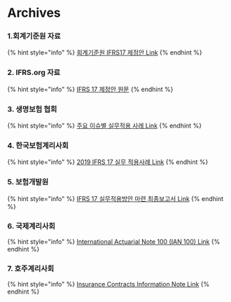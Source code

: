 # Archives

### 1.회계기준원 자료

{% hint style="info" %}
[회계기준원 IFRS17 제정안 Link](http://www.kasb.or.kr/fe/bbs/NR\_view.do?bbsCd=1061\&bbsSeq=36667\&currentPage=1\&rowPerPage=10\&ctgCd=11\&sortCds=\&startDt=\&endDt=\&searchKey=1000\&searchVal=)
{% endhint %}



### 2. IFRS.org 자료

{% hint style="info" %}
[IFRS 17 제정안 원문](http://www.kasb.or.kr/upload/IFRS/2020/IFRS2020-3\_WEBSITE\_122.pdf)&#x20;
{% endhint %}



### 3. 생명보험 협회

{% hint style="info" %}
[주요 이슈별 실무적용 사례 Link](https://www.klia.or.kr/board/8/view.do?boardNo=121728\&boardMngNo=8\&seq=1\&se=)
{% endhint %}



### 4. 한국보험계리사회

{% hint style="info" %}
[2019 IFRS 17 실무 적용사례 Link](https://www.actuary.or.kr/ifrs/edu\_view.asp?idx=22\&listnum=15\&search=\&searchtext=\&page=8\&gubun1=)
{% endhint %}



### 5. 보험개발원&#x20;

{% hint style="info" %}
[IFRS 17 실무적용방안 마련 최종보고서 Link](https://www.kidi.or.kr/user/nd61128.do?View\&dmlType=\&total\_searchkey=\&page=1\&pageSC=\&pageSO=\&dmlType=\&boardNo=00065918\&menuCode=krsite\&pageST=SUBJECT\&pageSV=\&button=&\_\_encrypted=RLto2xBXJBgUva1wugLPhkjqlJSKnmb4hDECxCPUQ0/FvKDSofGXKBGEblE4SRH6mXuGPGbOi2K52Ty7RczFKuUjDPENnERwkPLJaASafVFQ4pWCf9ZOONcKGxyz2AI4RDrRBlaiQXe0iQOnyyP4tUIF2eRl31IepzmZpCFsLqCIu7BMF3s+Kmi37/WsdD/cq3NhOm7fjXPw1k1NnUV4Ab97d9IbjnKyZiXQohWd3rRV3BAiPiojdZ6VHkXGMyeSTm7AtCSOHEbdoIU0FK05oQrKDggJBPFsZpUoO6A85u6UYXODQIA/qyXIj1tdREWsVQGlYBQ7YDAydEmt6qXR8YA3JBP0gqlAFUIstWJpI3s=)
{% endhint %}



### 6. 국제계리사회

{% hint style="info" %}
[International Actuarial Note 100 (IAN 100) Link](https://www.actuaries.org/iaa/IAA/Publications/IANs/IAA/Publications/international\_actuarial\_notes.aspx?hkey=d03a8eec-38fe-4d76-80b0-e0ed1e4e538b)
{% endhint %}



### 7. 호주계리사회

{% hint style="info" %}
[Insurance Contracts Information Note Link](https://www.actuaries.asn.au/professional-development-regulation/ifrs-17-and-aasb-17)
{% endhint %}


